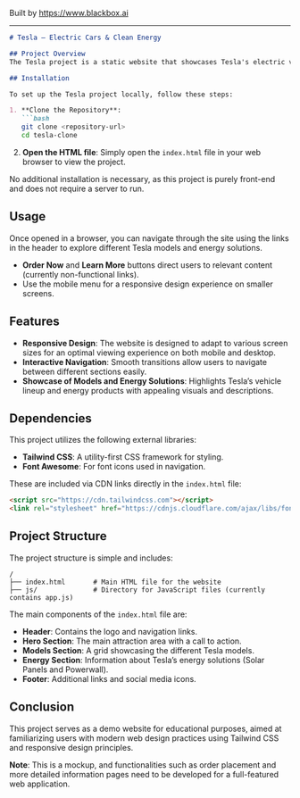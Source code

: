 
Built by https://www.blackbox.ai

---

```markdown
# Tesla – Electric Cars & Clean Energy

## Project Overview
The Tesla project is a static website that showcases Tesla's electric vehicle models and energy solutions. It aims to provide an engaging experience that highlights the benefits of sustainable energy through electric cars and solar technologies.

## Installation

To set up the Tesla project locally, follow these steps:

1. **Clone the Repository**:
   ```bash
   git clone <repository-url>
   cd tesla-clone
   ```

2. **Open the HTML file**: 
   Simply open the `index.html` file in your web browser to view the project.

No additional installation is necessary, as this project is purely front-end and does not require a server to run.

## Usage
Once opened in a browser, you can navigate through the site using the links in the header to explore different Tesla models and energy solutions. 

- **Order Now** and **Learn More** buttons direct users to relevant content (currently non-functional links).
- Use the mobile menu for a responsive design experience on smaller screens.

## Features
- **Responsive Design**: The website is designed to adapt to various screen sizes for an optimal viewing experience on both mobile and desktop.
- **Interactive Navigation**: Smooth transitions allow users to navigate between different sections easily.
- **Showcase of Models and Energy Solutions**: Highlights Tesla’s vehicle lineup and energy products with appealing visuals and descriptions.

## Dependencies
This project utilizes the following external libraries:
- **Tailwind CSS**: A utility-first CSS framework for styling.
- **Font Awesome**: For font icons used in navigation.

These are included via CDN links directly in the `index.html` file:

```html
<script src="https://cdn.tailwindcss.com"></script>
<link rel="stylesheet" href="https://cdnjs.cloudflare.com/ajax/libs/font-awesome/6.0.0-beta3/css/all.min.css">
```

## Project Structure
The project structure is simple and includes:
```
/
├── index.html       # Main HTML file for the website
├── js/              # Directory for JavaScript files (currently contains app.js)
```

The main components of the `index.html` file are:

- **Header**: Contains the logo and navigation links.
- **Hero Section**: The main attraction area with a call to action.
- **Models Section**: A grid showcasing the different Tesla models.
- **Energy Section**: Information about Tesla’s energy solutions (Solar Panels and Powerwall).
- **Footer**: Additional links and social media icons.

## Conclusion
This project serves as a demo website for educational purposes, aimed at familiarizing users with modern web design practices using Tailwind CSS and responsive design principles. 

**Note**: This is a mockup, and functionalities such as order placement and more detailed information pages need to be developed for a full-featured web application.
```